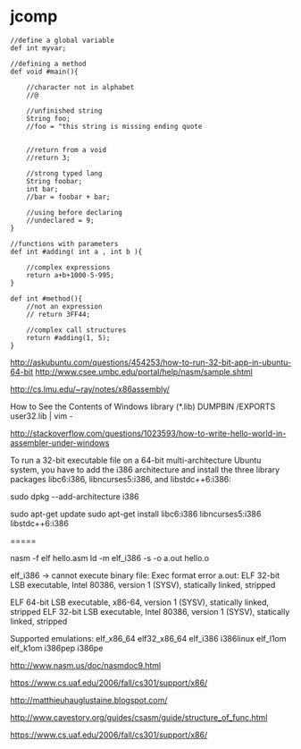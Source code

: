 jcomp
=====

```
//define a global variable
def int myvar;  

//defining a method
def void #main(){
	
	//character not in alphabet
	//@

	//unfinished string
	String foo;
	//foo = "this string is missing ending quote

	
	//return from a void
	//return 3;

	//strong typed lang
	String foobar;
	int bar;
	//bar = foobar + bar;

	//using before declaring
	//undeclared = 9;
}

//functions with parameters
def int #adding( int a , int b ){

	//complex expressions	
	return a+b+1000-5-995;
}

def int #method(){
	//not an expression
	// return 3FF44;

	//complex call structures
	return #adding(1, 5); 
}
```
http://askubuntu.com/questions/454253/how-to-run-32-bit-app-in-ubuntu-64-bit
http://www.csee.umbc.edu/portal/help/nasm/sample.shtml

http://cs.lmu.edu/~ray/notes/x86assembly/


How to See the Contents of Windows library (*.lib)
DUMPBIN /EXPORTS user32.lib | vim -


http://stackoverflow.com/questions/1023593/how-to-write-hello-world-in-assembler-under-windows


To run a 32-bit executable file on a 64-bit multi-architecture Ubuntu system, you have to add the i386 architecture and install the three library packages libc6:i386, libncurses5:i386, and libstdc++6:i386:

sudo dpkg --add-architecture i386

sudo apt-get update
sudo apt-get install libc6:i386 libncurses5:i386 libstdc++6:i386


=====

nasm -f elf hello.asm
ld -m elf_i386  -s -o a.out hello.o

elf_i386  -> cannot execute binary file: Exec format error
a.out: ELF 32-bit LSB  executable, Intel 80386, version 1 (SYSV), statically linked, stripped


 ELF 64-bit LSB  executable, x86-64, version 1 (SYSV), statically linked, stripped
 ELF 32-bit LSB  executable, Intel 80386, version 1 (SYSV), statically linked, stripped



Supported emulations: elf_x86_64 elf32_x86_64 elf_i386 i386linux elf_l1om elf_k1om i386pep i386pe

http://www.nasm.us/doc/nasmdoc9.html


https://www.cs.uaf.edu/2006/fall/cs301/support/x86/

http://matthieuhauglustaine.blogspot.com/


http://www.cavestory.org/guides/csasm/guide/structure_of_func.html


https://www.cs.uaf.edu/2006/fall/cs301/support/x86/
